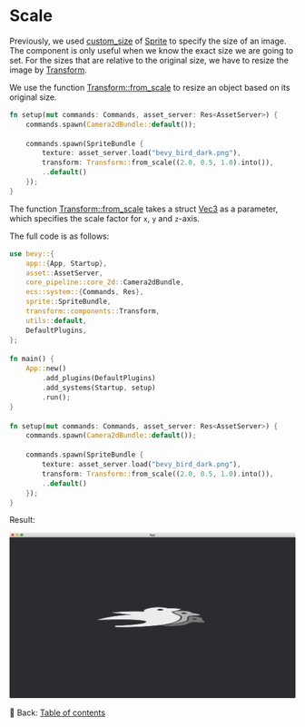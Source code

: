 # Scale

Previously, we used [custom_size](https://docs.rs/bevy/latest/bevy/sprite/struct.Sprite.html#structfield.custom_size) of [Sprite](https://docs.rs/bevy/latest/bevy/sprite/struct.Sprite.html) to specify the size of an image.
The component is only useful when we know the exact size we are going to set.
For the sizes that are relative to the original size, we have to resize the image by [Transform](https://docs.rs/bevy/latest/bevy/transform/components/struct.Transform.html).

We use the function [Transform::from_scale](https://docs.rs/bevy/latest/bevy/transform/components/struct.Transform.html#method.from_scale) to resize an object based on its original size.

```rust
fn setup(mut commands: Commands, asset_server: Res<AssetServer>) {
    commands.spawn(Camera2dBundle::default());

    commands.spawn(SpriteBundle {
        texture: asset_server.load("bevy_bird_dark.png"),
        transform: Transform::from_scale((2.0, 0.5, 1.0).into()),
        ..default()
    });
}
```

The function [Transform::from_scale](https://docs.rs/bevy/latest/bevy/transform/components/struct.Transform.html#method.from_scale) takes a struct [Vec3](https://docs.rs/bevy/latest/bevy/math/f32/struct.Vec3.html) as a parameter, which specifies the scale factor for `x`, `y` and `z`-axis.

The full code is as follows:

```rust
use bevy::{
    app::{App, Startup},
    asset::AssetServer,
    core_pipeline::core_2d::Camera2dBundle,
    ecs::system::{Commands, Res},
    sprite::SpriteBundle,
    transform::components::Transform,
    utils::default,
    DefaultPlugins,
};

fn main() {
    App::new()
        .add_plugins(DefaultPlugins)
        .add_systems(Startup, setup)
        .run();
}

fn setup(mut commands: Commands, asset_server: Res<AssetServer>) {
    commands.spawn(Camera2dBundle::default());

    commands.spawn(SpriteBundle {
        texture: asset_server.load("bevy_bird_dark.png"),
        transform: Transform::from_scale((2.0, 0.5, 1.0).into()),
        ..default()
    });
}
```

Result:

![Scale](./pic/scale.png)

<!-- :arrow_right:  Next:  -->

:blue_book: Back: [Table of contents](./../README.md)
